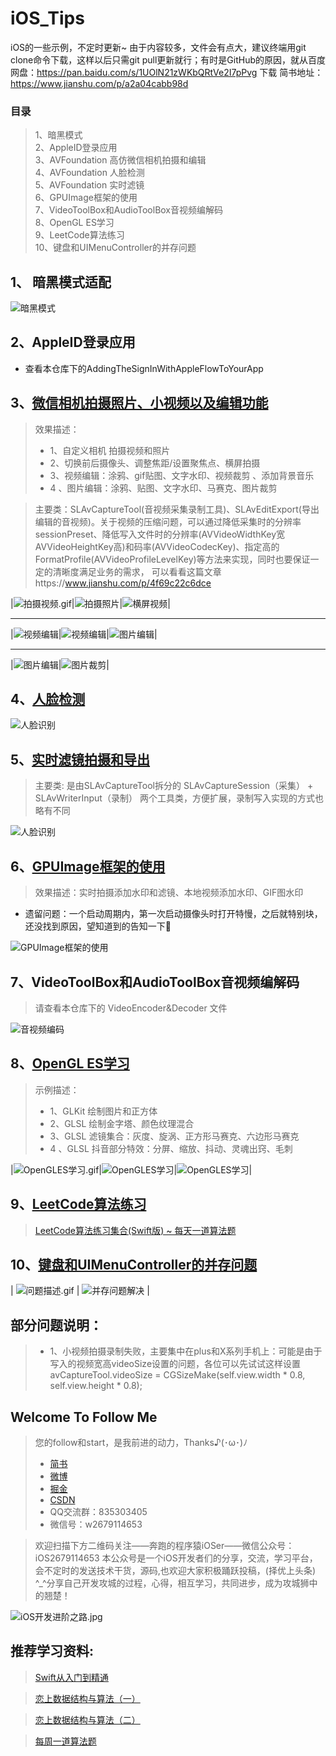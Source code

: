 # iOS_Tips
iOS的一些示例，不定时更新~ 由于内容较多，文件会有点大，建议终端用git clone命令下载，这样以后只需git pull更新就行；有时是GitHub的原因，就从百度网盘：https://pan.baidu.com/s/1UOlN21zWKbQRtVe2I7pPvg 下载
简书地址：https://www.jianshu.com/p/a2a04cabb98d 

### 目录 
> 1、暗黑模式  
> 2、AppleID登录应用  
> 3、AVFoundation 高仿微信相机拍摄和编辑   
> 4、AVFoundation 人脸检测  
> 5、AVFoundation 实时滤镜  
> 6、GPUImage框架的使用  
> 7、VideoToolBox和AudioToolBox音视频编解码  
> 8、OpenGL ES学习   
> 9、LeetCode算法练习  
> 10、键盘和UIMenuController的并存问题
 
 
## 1、 暗黑模式适配

![暗黑模式](PrviewPicture/暗黑模式.gif)
  
## 2、AppleID登录应用

* 查看本仓库下的AddingTheSignInWithAppleFlowToYourApp

## 3、[微信相机拍摄照片、小视频以及编辑功能](https://www.jianshu.com/p/a2a04cabb98d)  
> 效果描述：  
> * 1、自定义相机 拍摄视频和照片
> * 2、切换前后摄像头、调整焦距/设置聚焦点、横屏拍摄
> * 3、视频编辑：涂鸦、gif贴图、文字水印、视频裁剪 、添加背景音乐 
> * 4 、图片编辑：涂鸦、贴图、文字水印、马赛克、图片裁剪

> 主要类：SLAvCaptureTool(音视频采集录制工具)、SLAvEditExport(导出编辑的音视频)。关于视频的压缩问题，可以通过降低采集时的分辨率sessionPreset、降低写入文件时的分辨率(AVVideoWidthKey宽AVVideoHeightKey高)和码率(AVVideoCodecKey)、指定高的FormatProfile(AVVideoProfileLevelKey)等方法来实现，同时也要保证一定的清晰度满足业务的需求， 可以看看这篇文章https://www.jianshu.com/p/4f69c22c6dce 

|![拍摄视频.gif](PrviewPicture/3、小视频1.gif)|![拍摄照片](PrviewPicture/3、小视频2.gif)|![横屏视频](PrviewPicture/3、小视频3.gif)|

*****

|![视频编辑](PrviewPicture/3、小视频4.gif)|![视频编辑](PrviewPicture/3、小视频5.gif)|![图片编辑](PrviewPicture/3、小视频6.gif)|

****

|![图片编辑](PrviewPicture/3、小视频7.gif)|![图片裁剪](PrviewPicture/3、小视频8.gif)|


## 4、[人脸检测](https://www.jianshu.com/p/f236dc161a90) 

![人脸识别](PrviewPicture/4、人脸识别.gif)

## 5、[实时滤镜拍摄和导出](https://www.jianshu.com/p/f236dc161a90)

>  主要类: 是由SLAvCaptureTool拆分的 SLAvCaptureSession（采集） + SLAvWriterInput（录制） 两个工具类，方便扩展，录制写入实现的方式也略有不同

![人脸识别](PrviewPicture/5、实时滤镜拍摄.gif)

## 6、[GPUImage框架的使用](https://www.jianshu.com/p/97740cd381f7)

> 效果描述：实时拍摄添加水印和滤镜、本地视频添加水印、GIF图水印

* 遗留问题：一个启动周期内，第一次启动摄像头时打开特慢，之后就特别块，还没找到原因，望知道到的告知一下🤝

![GPUImage框架的使用](PrviewPicture/6、GPUImage.gif)

## 7、VideoToolBox和AudioToolBox音视频编解码

> 请查看本仓库下的 VideoEncoder&Decoder 文件

![音视频编码](PrviewPicture/7、音视频编码.gif)

## 8、[OpenGL ES学习](https://www.jianshu.com/p/9259689cac06)

> 示例描述：
> * 1、GLKit 绘制图片和正方体
> * 2、GLSL 绘制金字塔、颜色纹理混合
> * 3、GLSL 滤镜集合：灰度、旋涡、正方形马赛克、六边形马赛克
> * 4 、GLSL 抖音部分特效：分屏、缩放、抖动、灵魂出窍、毛刺

|![OpenGLES学习.gif](PrviewPicture/8、OpenGLES学习1.gif)|![OpenGLES学习](PrviewPicture/8、OpenGLES学习2.gif)|![OpenGLES学习](PrviewPicture/8、OpenGLES学习3.gif)|

## 9、[LeetCode算法练习](https://github.com/wsl2ls/AlgorithmSet.git)

> [LeetCode算法练习集合(Swift版) ~ 每天一道算法题](https://github.com/wsl2ls/AlgorithmSet.git)  

## 10、[键盘和UIMenuController的并存问题]()

| ![问题描述.gif](PrviewPicture/10、键盘和UIMenuController不能同时出现的问题描述.gif) | ![并存问题解决](PrviewPicture/10、键盘和UIMenuController并存问题解决.gif) |

## 部分问题说明：

> * 1、小视频拍摄录制失败，主要集中在plus和X系列手机上：可能是由于写入的视频宽高videoSize设置的问题，各位可以先试试这样设置
avCaptureTool.videoSize = CGSizeMake(self.view.width * 0.8, self.view.height * 0.8);


## Welcome To Follow Me

>  您的follow和start，是我前进的动力，Thanks♪(･ω･)ﾉ
> * [简书](https://www.jianshu.com/u/e15d1f644bea)
> * [微博](https://weibo.com/5732733120/profile?rightmod=1&wvr=6&mod=personinfo&is_all=1)
> * [掘金](https://juejin.im/user/5c00d97b6fb9a049fb436288)
> * [CSDN](https://blog.csdn.net/wsl2ls)
> * QQ交流群：835303405
> * 微信号：w2679114653

> 欢迎扫描下方二维码关注——奔跑的程序猿iOSer——微信公众号：iOS2679114653 本公众号是一个iOS开发者们的分享，交流，学习平台，会不定时的发送技术干货，源码,也欢迎大家积极踊跃投稿，(择优上头条) ^_^分享自己开发攻城的过程，心得，相互学习，共同进步，成为攻城狮中的翘楚！

![iOS开发进阶之路.jpg](http://upload-images.jianshu.io/upload_images/1708447-c2471528cadd7c86.jpg?imageMogr2/auto-orient/strip%7CimageView2/2/w/1240)

## 推荐学习资料:

> [Swift从入门到精通](https://ke.qq.com/course/392094?saleToken=1693443&from=pclink)

> [恋上数据结构与算法（一）](https://ke.qq.com/course/385223?saleToken=1887678&from=pclink)

> [恋上数据结构与算法（二）](https://ke.qq.com/course/421398?saleToken=1887679&from=pclink)

> [每周一道算法题](https://ke.qq.com/course/436549?saleToken=1887824&from=pclink)

